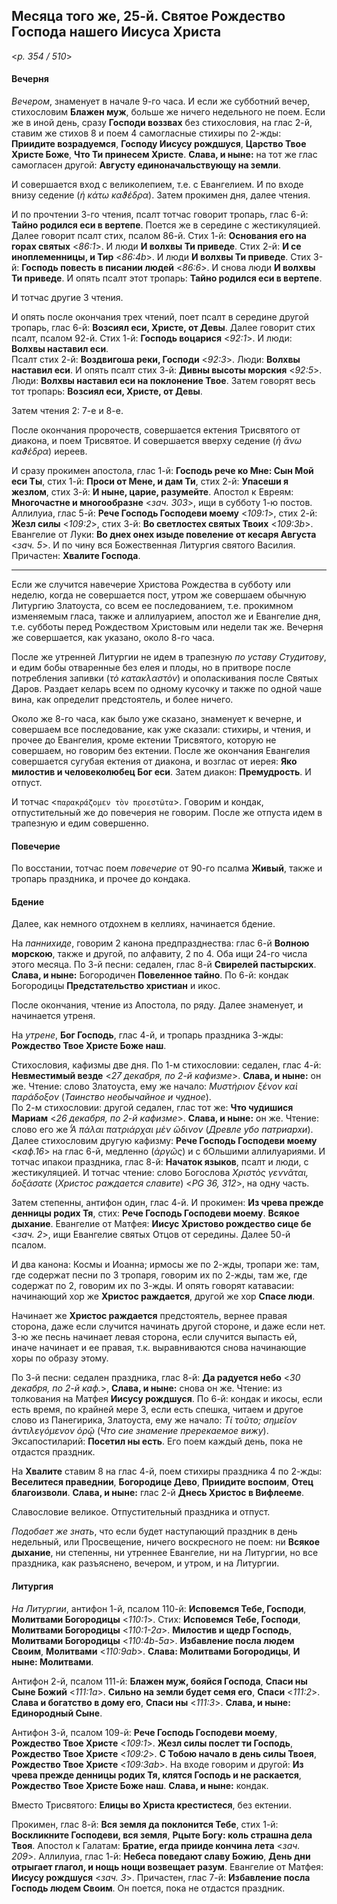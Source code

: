 
## Месяца того же, 25-й. Святое Рождество Господа нашего Иисуса Христа  

<*p. 354 / 510*>

#### Вечерня

*Вечером*, знаменует в начале 9-го часа. И если же субботний вечер, стихословим **Блажен муж**, больше 
же ничего недельного не поем. Если же в иной день, сразу **Господи воззвах** без стихословия, 
на глас 2-й, ставим же стихов 8 и поем 4 самогласные стихиры по 2-жды: **Приидите возрадуемся**, 
**Господу Иисусу рождшуся**, **Царство Твое Христе Боже**, **Что Ти принесем Христе**. 
**Слава, и ныне:** на тот же глас самогласен другой: **Августу единоначальствующу на земли**.    

И совершается вход с великолепием, т.е. с Евангелием. И по входе внизу седение (*ἡ κάτω καϑέδρα*). 
Затем прокимен дня, далее чтения. 

И по прочтении 3-го чтения, псалт тотчас говорит тропарь, глас 6-й: **Тайно родился еси в вертепе**. 
Поется же в середине с жестикуляцией. Далее говорит псалт стих, псалом 86-й. 
Стих 1-й: **Основания eго на горах святых** <*86:1*>. И люди **И волхвы Ти приведе**. 
Стих 2-й: **И се иноплеменницы, и Тир** <*86:4b*>. И люди **И волхвы Ти приведе**. 
Стих 3-й: **Господь повесть в писании людей** <*86:6*>. И снова люди **И волхвы Ти приведе**. 
И опять псалт этот тропарь: **Тайно родился еси в вертепе**. 

И тотчас другие 3 чтения. 

И опять после окончания трех чтений, поет псалт в середине другой тропарь, глас 6-й: 
**Возсиял еси, Христе, от Девы**. Далее говорит стих псалт, псалом 92-й. 
Стих 1-й: **Господь воцарися** <*92:1*>. И люди: **Волхвы наставил еси**.  
Псалт стих 2-й: **Воздвигоша реки, Господи** <*92:3*>. Люди: **Волхвы наставил еси**.
И опять псалт стих 3-й: **Дивны высоты морския** <*92:5*>. Люди: **Волхвы наставил еси на поклонение Твое**. 
Затем говорят весь тот тропарь: **Возсиял еси, Христе, от Девы**. 

Затем чтения 2: 7-е и 8-е. 

После окончания пророчеств, совершается ектения Трисвятого от диакона, и поем Трисвятое. 
И совершается вверху седение (*ἡ ἄνω καϑέδρα*) иереев. 

И сразу прокимен апостола, глас 1-й: **Господь рече ко Мне: Сын Мой еси Ты**, 
стих 1-й: **Проси от Мене, и дам Ти**, стих 2-й: **Упасеши я жезлом**, 
стих 3-й: **И ныне, царие, разумейте**. 
Апостол к Евреям: **Многочастне и многообразне** <*зач. 303*>, ищи в субботу 1-ю постов. 
Аллилуиа, глас 5-й: **Рече Господь Господеви моему** <*109:1*>, стих 2-й: **Жезл силы** <*109:2*>, 
стих 3-й: **Во светлостех святых Твоих** <*109:3b*>. 
Евангелие от Луки: **Во днех онех изыде повеление от кесаря Августа** <*зач. 5*>. 
И по чину вся Божественная Литургия святого Василия. 
Причастен: **Хвалите Господа**.      

--- 

Если же случится навечерие Христова Рождества в субботу или неделю, когда не совершается пост, 
утром же совершаем обычную Литургию Златоуста, со всем ее последованием, т.е. прокимном изменяемым 
гласа, также и аллилуарием, апостол же и Евангелие дня, т.е. субботы перед Рождеством Христовым или 
недели так же. Вечерня же совершается, как указано, около 8-го часа.  

После же утренней Литургии не идем в трапезную *по уставу Студитову*, и едим бобы отваренные без 
елея и плоды, но в притворе после потребления запивки (*τὸ κατακλαστὸν*) и ополаскивания после Святых 
Даров. Раздает келарь всем по одному кусочку и также по одной чаше вина, как определит предстоятель, 
и более ничего. 

Около же 8-го часа, как было уже сказано, знаменует к вечерне, и совершаем все последование, как 
уже сказали: стихиры, и чтения, и прочее до Евангелия, кроме ектении Трисвятого, которую не совершаем, 
но говорим без ектении. После же окончания Евангелия совершается сугубая ектения от диакона, 
и возглас от иерея: **Яко милостив и человеколюбец Бог еси**. Затем диакон: **Премудрость**. И отпуст. 

И тотчас <`παρακράζομεν τὸν προεστῶτα`>. Говорим и кондак, отпустительный же до повечерия не говорим. 
После же отпуста идем в трапезную и едим совершенно. 

#### Повечерие

По восстании, тотчас поем *повечерие* от 90-го псалма **Живый**, также и тропарь праздника, и прочее 
до кондака. 

#### Бдение

Далее, как немного отдохнем в келлиях, начинается бдение. 

На *паннихиде*, говорим 2 канона предпразднества: глас 6-й **Волною морскою**, также и другой, по алфавиту, 
2 по 4. Оба ищи 24-го числа этого месяца. 
По 3-й песни: седален, глас 8-й **Свирелей пастырских**. **Слава, и ныне:** Богородичен **Повеленное тайно**.
По 6-й: кондак Богородицы **Предстательство христиан** и икос. 

После окончания, чтение из Апостола, по ряду. Далее знаменует, и начинается утреня. 

На *утрене*, **Бог Господь**, глас 4-й, и тропарь праздника 3-жды: **Рождество Твое Христе Боже наш**. 

Стихословия, кафизмы две дня. 
По 1-м стихословии: седален, глас 4-й: **Невместимый везде** <*27 декабря, по 2-й кафизме*>. 
**Слава, и ныне:** он же. Чтение: слово Златоуста, ему же начало: *Μυστήριον ξένον καὶ παράδοξον* 
(*Таинство необычайное и чудное*).  
По 2-м стихословии: другой седален, глас тот же: **Что чудишися Мариам** <*26 декабря, по 2-й кафизме*>. 
**Слава, и ныне:** он же. Чтение: слово его же *̔́Α πάλαι πατριάρχαι μὲν ὤδινον* (*Древле убо патриархи*). 
Далее стихословим другую кафизму: **Рече Господь Господеви моему** <*каф.16*> на глас 6-й, 
медленно (*ἀργῶς*) и с бОльшими аллилуариями. И тотчас ипакои праздника, глас 8-й: **Начаток языков**, 
псалт и люди, с жестикуляцией. И тотчас чтение: слово Богослова *Χριστὸς γεννᾶται, δοξάσατε* 
(*Христос раждается славите*) <*PG 36, 312*>, на одну часть. 

Затем степенны, антифон один, глас 4-й. И прокимен: **Из чрева прежде денницы родих Тя**, стих: 
**Рече Господь Господеви моему**. **Всякое дыхание**. Евангелие от Матфея: **Иисус Христово 
рождество сице бе** <*зач. 2*>, ищи Евангелие святых Отцов от середины. Далее 50-й псалом. 

И два канона: Космы и Иоанна; ирмосы же по 2-жды, тропари же: там, где содержат песни по 3 тропаря, 
говорим их по 2-жды, там же, где содержат по 2, говорим их по 3-жды. И опять говорят катавасии: 
начинающий хор же **Христос раждается**, другой же хор **Спасе люди**. 

Начинает же **Христос раждается** предстоятель, вернее правая сторона, даже если случится начинать 
другой стороне, и даже если нет. 3-ю же песнь начинает левая сторона, если случится выпасть ей,  
иначе начинает и ее правая, т.к. выравниваются снова начинающие хоры по образу этому. 

По 3-й песни: седален праздника, глас 8-й: **Да радуется небо** <*30 декабря, по 2-й каф.*>, 
**Слава, и ныне:** снова он же. Чтение: из толкования на Матфея **Иисусу рождшуся**.
По 6-й: кондак и икосы, если есть время, по крайней мере 3, если есть спешка, читаем и другое слово 
из Панегирика, Златоуста, ему же начало: *Τί τοῦτο; σημεῖον ἀντιλεγόμενον ὁρῷ* (*Что сие знамение 
пререкаемое вижу*). 
Эксапостиларий: **Посетил ны есть**. Его поем каждый день, пока не отдастся праздник. 

На **Хвалите** ставим 8 на глас 4-й, поем стихиры праздника 4 по 2-жды: **Веселитеся праведнии**, 
**Богородице Дево**, **Приидите воспоим**, **Отец благоизволи**. **Слава, и ныне:** глас 2-й 
**Днесь Христос в Вифлееме**. 

Славословие великое. Отпустительный праздника и отпуст. 

*Подобает же знать*, что если будет наступающий праздник в день недельный, или Просвещение, 
ничего воскресного не поем: ни **Всякое дыхание**, ни степенны, ни утреннее Евангелие, 
ни на Литургии, но все праздника, как разъяснено, вечером, и утром, и на Литургии. 

#### Литургия

*На Литургии*, антифон 1-й, псалом 110-й: **Исповемся Тебе, Господи**, **Молитвами Богородицы** <*110:1*>. 
Стих: **Исповемся Тебе, Господи**, **Молитвами Богородицы** <*110:1-2a*>. 
**Милостив и щедр Господь**, **Молитвами Богородицы** <*110:4b-5a*>. 
**Избавление посла людем Своим**, **Молитвами** <*110:9ab*>. 
**Слава: Молитвами Богородицы**, **И ныне: Молитвами**. 

Антифон 2-й, псалом 111-й: **Блажен муж, бояйся Господа**, **Спаси ны Сыне Божий** <*111:1a*>. 
**Сильно на земли будет семя eго**, **Спаси** <*111:2*>. 
**Слава и богатство в дому eго**, **Спаси ны** <*111:3*>. 
**Слава, и ныне: Единородный Сыне**. 

Антифон 3-й, псалом 109-й: **Рече Господь Господеви моему**, **Рождество Твое Христе** <*109:1*>. 
**Жезл силы послет ти Господь**, **Рождество Твое Христе** <*109:2*>. 
**С Тобою начало в день силы Твоея**, **Рождество Твое Христе** <*109:3ab*>. 
На входе говорим и другой: **Из чрева прежде денницы родих Тя, клятся Господь и не раскается**, 
**Рождество Твое Христе Боже наш**. **Слава, и ныне:** кондак.

Вместо Трисвятого: **Елицы во Христа крестистеся**, без ектении. 

Прокимен, глас 8-й: **Вся земля да поклонится Тебе**, стих 1-й: **Воскликните Господеви, вся земля**, 
**Рцыте Богу: коль страшна дела Твоя**. 
Апостол к Галатам: **Братие, егда прииде кончина лета** <*зач. 209*>. 
Аллилуиа, глас 1-й: **Небеса поведают славу Божию**, **День дни отрыгает глагол, и нощь нощи 
возвещает разум**. 
Евангелие от Матфея: **Иисусу рождшуся** <*зач. 3*>. 
Причастен, глас 7-й: **Избавление посла Господь людем Своим**. Он поется, пока не отдастся праздник. 
